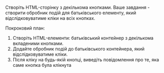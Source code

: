 Створіть HTML-сторінку з декількома кнопками. Ваше завдання - створити обробник подій для батьківського елементу, який відслідковуватиме кліки на всіх кнопках.

Покроковий план:

1. Створіть HTML-елементи: батьківський контейнер з декількома вкладеними кнопками.
2. Додайте обробник подій до батьківського контейнера, який відслідковуватиме кліки.
3. Після кліку на будь-якій кнопці, виведіть повідомлення про те, яка саме кнопка була клікнута